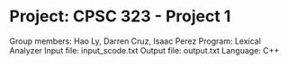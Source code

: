 # Project: CPSC 323 - Project 1
Group members: Hao Ly, Darren Cruz, Isaac Perez
Program: Lexical Analyzer
Input file: input_scode.txt
Output file: output.txt
Language: C++
